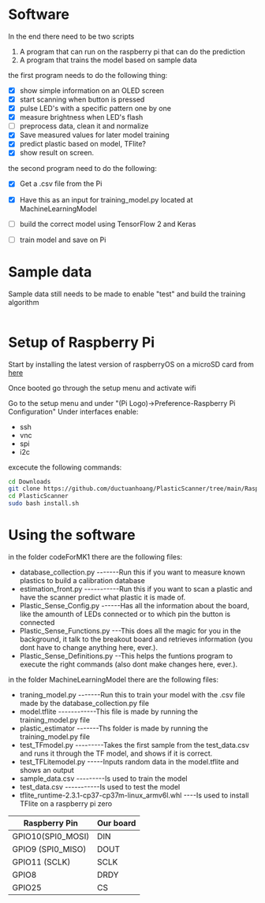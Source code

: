 # Software
In the end there need to be two scripts
1. A program that can run on the raspberry pi that can do the prediction
2. A program that trains the model based on sample data

the first program needs to do the following thing:

- [x] show simple information on an OLED screen
- [x] start scanning when button is pressed
- [x] pulse LED's with a specific pattern one by one
- [x] measure brightness when LED's flash
- [ ] preprocess data, clean it and normalize
- [x] Save measured values for later model training
- [x] predict plastic based on model, TFlite?
- [x] show result on screen.

the second program need to do the following:
- [x] Get a .csv file from the Pi
- [x] Have this as an input for training_model.py located at MachineLearningModel
- [ ] build the correct model using TensorFlow 2 and Keras 
- [ ] train model and save on Pi



# Sample data
Sample data still needs to be made to enable "test" and build the training algorithm 
</br>
</br>


# Setup of Raspberry Pi

Start by installing the latest version of raspberryOS on a microSD card from [here](https://www.raspberrypi.org/software/)

Once booted go through the setup menu and activate wifi

Go to the setup menu and under "(Pi Logo)->Preference-Raspberry Pi Configuration" 
Under interfaces enable:
- ssh
- vnc 
- spi
- i2c


excecute the following commands:
```bash
cd Downloads
git clone https://github.com/ductuanhoang/PlasticScanner/tree/main/Raspi
cd PlasticScanner
sudo bash install.sh
```

# Using the software
in the folder codeForMK1 there are the following files:
- database_collection.py -------Run this if you want to measure known plastics to build a calibration database
- estimation_front.py -----------Run this if you want to scan a plastic and have the scanner predict what plastic it is made of.
- Plastic_Sense_Config.py ------Has all the information about the board, like the amounth of LEDs connected or to which pin the button is connected
- Plastic_Sense_Functions.py ---This does all the magic for you in the background, it talk to the breakout board and retrieves information (you dont have to change anything here, ever.).
- Plastic_Sense_Definitions.py --This helps the funtions program to execute the right commands (also dont make changes here, ever.).

in the folder MachineLearningModel there are the following files:
- traning_model.py -------Run this to train your model with the .csv file made by the database_collection.py file
- model.tflite ------------This file is made by running the training_model.py file
- plastic_estimator -------Ths folder is made by running the training_model.py file
- test_TFmodel.py ---------Takes the first sample from the test_data.csv and runs it through the TF model, and shows if it is correct.
- test_TFLitemodel.py -----Inputs random data in the model.tflite and shows an output
- sample_data.csv ---------Is used to train the model
- test_data.csv -----------Is used to test the model
- tflite_runtime-2.3.1-cp37-cp37m-linux_armv6l.whl ----Is used to install TFlite on a raspberry pi zero


| Raspberry Pin     | Our board |
| ---               | ---       |
| GPIO10(SPI0_MOSI) | DIN       |
| GPIO9 (SPI0_MISO) | DOUT      |
| GPIO11 (SCLK)     | SCLK      |
| GPIO8             | DRDY      |
| GPIO25            | CS        |